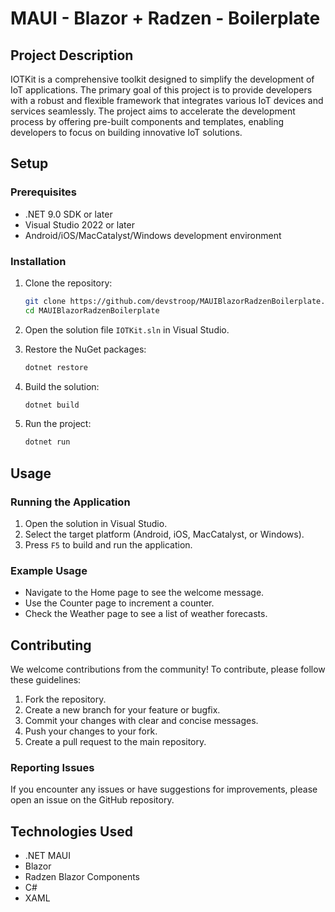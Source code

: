 # MAUI - Blazor + Radzen - Boilerplate

## Project Description

IOTKit is a comprehensive toolkit designed to simplify the development of IoT applications. The primary goal of this project is to provide developers with a robust and flexible framework that integrates various IoT devices and services seamlessly. The project aims to accelerate the development process by offering pre-built components and templates, enabling developers to focus on building innovative IoT solutions.

## Setup

### Prerequisites

- .NET 9.0 SDK or later
- Visual Studio 2022 or later
- Android/iOS/MacCatalyst/Windows development environment

### Installation

1. Clone the repository:
   ```sh
   git clone https://github.com/devstroop/MAUIBlazorRadzenBoilerplate.git
   cd MAUIBlazorRadzenBoilerplate
   ```

2. Open the solution file `IOTKit.sln` in Visual Studio.

3. Restore the NuGet packages:
   ```sh
   dotnet restore
   ```

4. Build the solution:
   ```sh
   dotnet build
   ```

5. Run the project:
   ```sh
   dotnet run
   ```

## Usage

### Running the Application

1. Open the solution in Visual Studio.
2. Select the target platform (Android, iOS, MacCatalyst, or Windows).
3. Press `F5` to build and run the application.

### Example Usage

- Navigate to the Home page to see the welcome message.
- Use the Counter page to increment a counter.
- Check the Weather page to see a list of weather forecasts.

## Contributing

We welcome contributions from the community! To contribute, please follow these guidelines:

1. Fork the repository.
2. Create a new branch for your feature or bugfix.
3. Commit your changes with clear and concise messages.
4. Push your changes to your fork.
5. Create a pull request to the main repository.

### Reporting Issues

If you encounter any issues or have suggestions for improvements, please open an issue on the GitHub repository.

## Technologies Used

- .NET MAUI
- Blazor
- Radzen Blazor Components
- C#
- XAML

